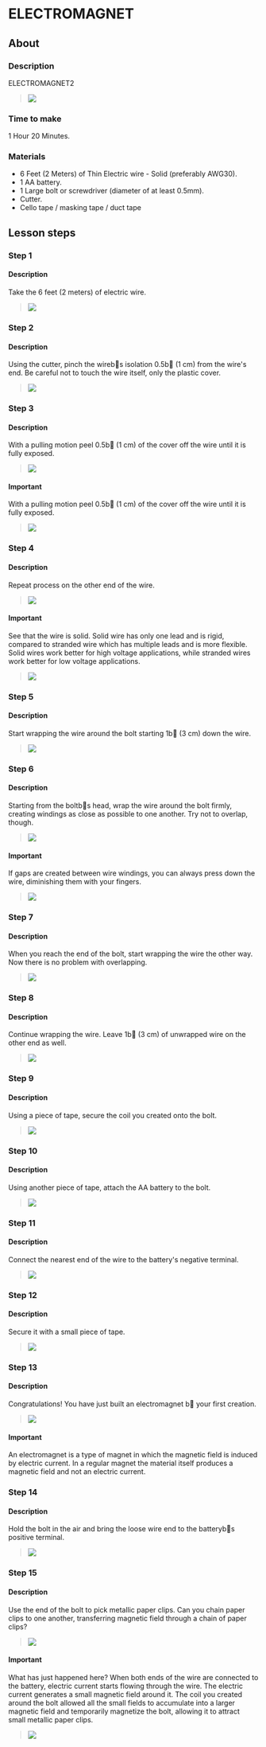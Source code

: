 # ELECTROMAGNET

## About

### Description

ELECTROMAGNET2

> ![](course-original/lesson1/assets/image.jpg)

### Time to make

1 Hour 20 Minutes.

### Materials

- 6 Feet (2 Meters) of Thin Electric wire - Solid (preferably AWG30).
- 1 AA battery.
- 1 Large bolt or screwdriver (diameter of at least 0.5mm).
- Cutter.
- Cello tape / masking tape / duct tape

## Lesson steps

### Step 1

#### Description

Take the 6 feet (2 meters) of electric wire.

> ![](course-original/lesson1/assets/step1.jpg)

### Step 2

#### Description

Using the cutter, pinch the wireb s isolation 0.5b  (1 cm) from the wire's end. Be careful not to touch the wire itself, only the plastic cover.

> ![](course-original/lesson1/assets/step2.jpg)

### Step 3

#### Description

With a pulling motion peel 0.5b  (1 cm) of the cover off the wire until it is fully exposed.

> ![](course-original/lesson1/assets/step3.jpg)

#### Important

With a pulling motion peel 0.5b  (1 cm) of the cover off the wire until it is fully exposed.

> ![](course-original/lesson1/assets/extra/step3/extra.jpg)

### Step 4

#### Description

Repeat process on the other end of the wire.

> ![](course-original/lesson1/assets/step4.jpg)

#### Important

See that the wire is solid. Solid wire has only one lead and is rigid, compared to stranded wire which has multiple leads and is more flexible. Solid wires work better for high voltage applications, while stranded wires work better for low voltage applications.

> ![](course-original/lesson1/assets/extra/step4/extra.jpg)

### Step 5

#### Description

Start wrapping the wire around the bolt starting 1b  (3 cm) down the wire.

> ![](course-original/lesson1/assets/step5.jpg)

### Step 6

#### Description

Starting from the boltb s head, wrap the wire around the bolt firmly, creating windings as close as possible to one another. Try not to overlap, though.

> ![](course-original/lesson1/assets/step6.jpg)

#### Important

If gaps are created between wire windings, you can always press down the wire, diminishing them with your fingers.

> ![](course-original/lesson1/assets/extra/step6/extra.jpg)

### Step 7

#### Description

When you reach the end of the bolt, start wrapping the wire the other way. Now there is no problem with overlapping.

> ![](course-original/lesson1/assets/step7.jpg)

### Step 8

#### Description

Continue wrapping the wire. Leave 1b  (3 cm) of unwrapped wire on the other end as well.

> ![](course-original/lesson1/assets/step8.jpg)

### Step 9

#### Description

Using a piece of tape, secure the coil you created onto the bolt.

> ![](course-original/lesson1/assets/step9.jpg)

### Step 10

#### Description

Using another piece of tape, attach the AA battery to the bolt.

> ![](course-original/lesson1/assets/step10.jpg)

### Step 11

#### Description

Connect the nearest end of the wire to the battery's negative terminal.

> ![](course-original/lesson1/assets/step11.jpg)

### Step 12

#### Description

Secure it with a small piece of tape.

> ![](course-original/lesson1/assets/step12.jpg)

### Step 13

#### Description

Congratulations! You have just built an electromagnet b  your first creation.

> ![](course-original/lesson1/assets/step13.jpg)

#### Important

An electromagnet is a type of magnet in which the magnetic field is induced by electric current. In a regular magnet the material itself produces a magnetic field and not an electric current.

### Step 14

#### Description

Hold the bolt in the air and bring the loose wire end to the batteryb s positive terminal.

> ![](course-original/lesson1/assets/step14.jpg)

### Step 15

#### Description

Use the end of the bolt to pick metallic paper clips. Can you chain paper clips to one another, transferring magnetic field through a chain of paper clips?

> ![](course-original/lesson1/assets/step15.jpg)

#### Important

What has just happened here? When both ends of the wire are connected to the battery, electric current starts flowing through the wire. The electric current generates a small magnetic field around it. The coil you created around the bolt allowed all the small fields to accumulate into a larger magnetic field and temporarily magnetize the bolt, allowing it to attract small metallic paper clips.

> ![](course-original/lesson1/assets/extra/step15/extra.jpg)
